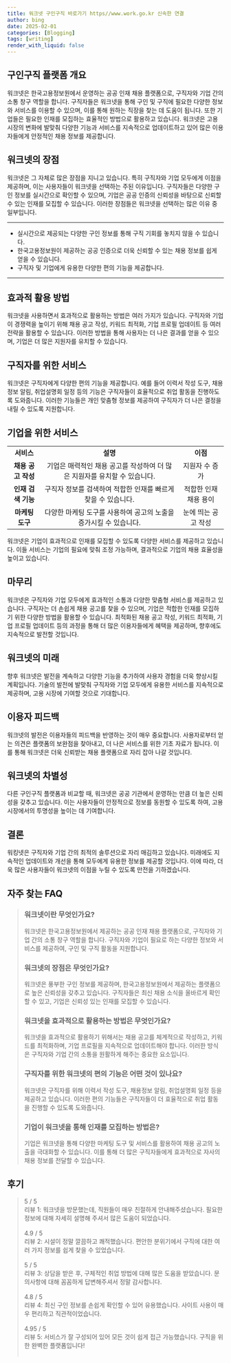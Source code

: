 ```yaml
---
title: 워크넷 구인구직 바로가기 https//www.work.go.kr 신속한 연결
author: bing
date: 2025-02-01
categories: [Blogging]
tags: [writing]
render_with_liquid: false
---
```



<h2 id='구인구직 플랫폼 개요'>구인구직 플랫폼 개요</h2>

<p>워크넷은 한국고용정보원에서 운영하는 공공 인재 채용 플랫폼으로, 구직자와 기업 간의 소통 창구 역할을 합니다. 구직자들은 워크넷을 통해 구인 및 구직에 필요한 다양한 정보와 서비스를 이용할 수 있으며, 이를 통해 원하는 직장을 찾는 데 도움이 됩니다. 또한 기업들은 필요한 인재를 모집하는 효율적인 방법으로 활용하고 있습니다. 워크넷은 고용 시장의 변화에 발맞춰 다양한 기능과 서비스를 지속적으로 업데이트하고 있어 많은 이용자들에게 안정적인 채용 정보를 제공합니다.</p>

<h2 id='워크넷의 장점'>워크넷의 장점</h2>

<p>워크넷은 그 자체로 많은 장점을 지니고 있습니다. 특히 구직자와 기업 모두에게 이점을 제공하며, 이는 사용자들이 워크넷을 선택하는 주된 이유입니다. 구직자들은 다양한 구인 정보를 실시간으로 확인할 수 있으며, 기업은 공공 인증의 신뢰성을 바탕으로 신뢰할 수 있는 인재를 모집할 수 있습니다. 이러한 장점들은 워크넷을 선택하는 많은 이유 중 일부입니다.</p>

<hr />

<ul>
    <li>실시간으로 제공되는 다양한 구인 정보를 통해 구직 기회를 놓치지 않을 수 있습니다.</li>
    <li>한국고용정보원이 제공하는 공공 인증으로 더욱 신뢰할 수 있는 채용 정보를 쉽게 얻을 수 있습니다.</li>
    <li>구직자 및 기업에게 유용한 다양한 편의 기능을 제공합니다.</li>
</ul>

<hr />

<h2 id='효과적 활용 방법'>효과적 활용 방법</h2>

<p>워크넷을 사용하면서 효과적으로 활용하는 방법은 여러 가지가 있습니다. 구직자와 기업이 경쟁력을 높이기 위해 채용 공고 작성, 키워드 최적화, 기업 프로필 업데이트 등 여러 전략을 활용할 수 있습니다. 이러한 방법을 통해 사용자는 더 나은 결과를 얻을 수 있으며, 기업은 더 많은 지원자를 유치할 수 있습니다.</p>

<h2 id='구직자를 위한 서비스'>구직자를 위한 서비스</h2>

<p>워크넷은 구직자에게 다양한 편의 기능을 제공합니다. 예를 들어 이력서 작성 도구, 채용정보 알림, 취업설명회 일정 등의 기능은 구직자들이 효율적으로 취업 활동을 진행하도록 도와줍니다. 이러한 기능들은 개인 맞춤형 정보를 제공하여 구직자가 더 나은 결정을 내릴 수 있도록 지원합니다.</p>

<h2 id='기업을 위한 서비스'>기업을 위한 서비스</h2>

<table>
    <tr>
        <td style="text-align: center; height: 17px;"><b>서비스</b></td>
        <td style="text-align: center; height: 17px;"><b>설명</b></td>
        <td style="text-align: center; height: 17px;"><b>이점</b></td>
    </tr>
    <tr>
        <td style="text-align: center; height: 17px;"><b>채용 공고 작성</b></td>
        <td style="text-align: center; height: 17px;">기업은 매력적인 채용 공고를 작성하여 더 많은 지원자를 유치할 수 있습니다.</td>
        <td style="text-align: center; height: 17px;">지원자 수 증가</td>
    </tr>
    <tr>
        <td style="text-align: center; height: 17px;"><b>인재 검색 기능</b></td>
        <td style="text-align: center; height: 17px;">구직자 정보를 검색하여 적합한 인재를 빠르게 찾을 수 있습니다.</td>
        <td style="text-align: center; height: 17px;">적합한 인재 채용 용이</td>
    </tr>
    <tr>
        <td style="text-align: center; height: 17px;"><b>마케팅 도구</b></td>
        <td style="text-align: center; height: 17px;">다양한 마케팅 도구를 사용하여 공고의 노출을 증가시킬 수 있습니다.</td>
        <td style="text-align: center; height: 17px;">눈에 띄는 공고 작성</td>
    </tr>
</table>

<p>워크넷은 기업이 효과적으로 인재를 모집할 수 있도록 다양한 서비스를 제공하고 있습니다. 이들 서비스는 기업의 필요에 맞춰 조정 가능하며, 결과적으로 기업의 채용 효율성을 높이고 있습니다.</p>

<h2 id='마무리'>마무리</h2>

<p>워크넷은 구직자와 기업 모두에게 효과적인 소통과 다양한 맞춤형 서비스를 제공하고 있습니다. 구직자는 더 손쉽게 채용 공고를 찾을 수 있으며, 기업은 적합한 인재를 모집하기 위한 다양한 방법을 활용할 수 있습니다. 최적화된 채용 공고 작성, 키워드 최적화, 기업 프로필 업데이트 등의 과정을 통해 더 많은 이용자들에게 혜택을 제공하며, 향후에도 지속적으로 발전할 것입니다.</p>

<h2 id='워크넷의 미래'>워크넷의 미래</h2>

<p>향후 워크넷은 발전을 계속하고 다양한 기능을 추가하여 사용자 경험을 더욱 향상시킬 계획입니다. 기술의 발전에 발맞춰 구직자와 기업 모두에게 유용한 서비스를 지속적으로 제공하며, 고용 시장에 기여할 것으로 기대합니다.</p>

<h2 id='이용자 피드백'>이용자 피드백</h2>

<p>워크넷의 발전은 이용자들의 피드백을 반영하는 것이 매우 중요합니다. 사용자로부터 얻는 의견은 플랫폼의 보완점을 찾아내고, 더 나은 서비스를 위한 기초 자료가 됩니다. 이를 통해 워크넷은 더욱 신뢰받는 채용 플랫폼으로 자리 잡아 나갈 것입니다.</p>

<h2 id='워크넷의 차별성'>워크넷의 차별성</h2>

<p>다른 구인구직 플랫폼과 비교할 때, 워크넷은 공공 기관에서 운영하는 만큼 더 높은 신뢰성을 갖추고 있습니다. 이는 사용자들이 안정적으로 정보를 동원할 수 있도록 하여, 고용 시장에서의 투명성을 높이는 데 기여합니다.</p>

<h2 id='결론'>결론</h2>

<p>워킹넷은 구직자와 기업 간의 최적의 솔루션으로 자리 매김하고 있습니다. 미래에도 지속적인 업데이트와 개선을 통해 모두에게 유용한 정보를 제공할 것입니다. 이에 따라, 더욱 많은 사용자들이 워크넷의 이점을 누릴 수 있도록 만전을 기하겠습니다.</p>


<h2 id='자주_찾는_FAQ'>자주 찾는 FAQ</h2>
<div itemscope="" itemtype="https://schema.org/FAQPage"> 
<blockquote> 
<div itemscope="" itemprop="mainEntity" itemtype="https://schema.org/Question"> 
<h3 itemprop="name">워크넷이란 무엇인가요?</h3> 
<div itemscope="" itemprop="acceptedAnswer" itemtype="https://schema.org/Answer"> 
<span itemprop="text"> 
<p>워크넷은 한국고용정보원에서 제공하는 공공 인재 채용 플랫폼으로, 구직자와 기업 간의 소통 창구 역할을 합니다. 구직자와 기업이 필요로 하는 다양한 정보와 서비스를 제공하여, 구인 및 구직 활동을 지원합니다.</p> 
</span> 
</div> 
</div> 

<div itemscope="" itemprop="mainEntity" itemtype="https://schema.org/Question"> 
<h3 itemprop="name">워크넷의 장점은 무엇인가요?</h3> 
<div itemscope="" itemprop="acceptedAnswer" itemtype="https://schema.org/Answer"> 
<span itemprop="text"> 
<p>워크넷은 풍부한 구인 정보를 제공하며, 한국고용정보원에서 제공하는 플랫폼으로 높은 신뢰성을 갖추고 있습니다. 구직자들은 최신 채용 소식을 올바르게 확인할 수 있고, 기업은 신뢰성 있는 인재를 모집할 수 있습니다.</p> 
</span> 
</div> 
</div> 

<div itemscope="" itemprop="mainEntity" itemtype="https://schema.org/Question"> 
<h3 itemprop="name">워크넷을 효과적으로 활용하는 방법은 무엇인가요?</h3> 
<div itemscope="" itemprop="acceptedAnswer" itemtype="https://schema.org/Answer"> 
<span itemprop="text"> 
<p>워크넷을 효과적으로 활용하기 위해서는 채용 공고를 체계적으로 작성하고, 키워드를 최적화하며, 기업 프로필을 지속적으로 업데이트해야 합니다. 이러한 방식은 구직자와 기업 간의 소통을 원활하게 해주는 중요한 요소입니다.</p> 
</span> 
</div> 
</div> 

<div itemscope="" itemprop="mainEntity" itemtype="https://schema.org/Question"> 
<h3 itemprop="name">구직자를 위한 워크넷의 편의 기능은 어떤 것이 있나요?</h3> 
<div itemscope="" itemprop="acceptedAnswer" itemtype="https://schema.org/Answer"> 
<span itemprop="text"> 
<p>워크넷은 구직자를 위해 이력서 작성 도구, 채용정보 알림, 취업설명회 일정 등을 제공하고 있습니다. 이러한 편의 기능들은 구직자들이 더 효율적으로 취업 활동을 진행할 수 있도록 도와줍니다.</p> 
</span> 
</div> 
</div> 

<div itemscope="" itemprop="mainEntity" itemtype="https://schema.org/Question"> 
<h3 itemprop="name">기업이 워크넷을 통해 인재를 모집하는 방법은?</h3> 
<div itemscope="" itemprop="acceptedAnswer" itemtype="https://schema.org/Answer"> 
<span itemprop="text"> 
<p>기업은 워크넷을 통해 다양한 마케팅 도구 및 서비스를 활용하여 채용 공고의 노출을 극대화할 수 있습니다. 이를 통해 더 많은 구직자들에게 효과적으로 자사의 채용 정보를 전달할 수 있습니다.</p> 
</span> 
</div> 
</div>
</blockquote> 
</div>
<h2 id='후기'>후기</h2>
<div itemscope itemtype="https://schema.org/Product">
  <blockquote>
  <div itemprop="review" itemscope itemtype="https://schema.org/Review">
      <div itemprop="reviewRating" itemscope itemtype="https://schema.org/Rating"> <span itemprop="ratingValue">5</span> / <span itemprop="bestRating">5</span> </div>
      <span itemprop="reviewBody">리뷰 1: 워크넷을 방문했는데, 직원들이 매우 친절하게 안내해주셨습니다. 필요한 정보에 대해 자세히 설명해 주셔서 많은 도움이 되었습니다.</span>
  </div>
  <br>
  <div itemprop="review" itemscope itemtype="https://schema.org/Review">
      <div itemprop="reviewRating" itemscope itemtype="https://schema.org/Rating"> <span itemprop="ratingValue">4.9</span> / <span itemprop="bestRating">5</span> </div>
      <span itemprop="reviewBody">리뷰 2: 시설이 정말 깔끔하고 쾌적했습니다. 편안한 분위기에서 구직에 대한 여러 가지 정보를 쉽게 찾을 수 있었습니다.</span>
  </div>
  <br>
  <div itemprop="review" itemscope itemtype="https://schema.org/Review">
      <div itemprop="reviewRating" itemscope itemtype="https://schema.org/Rating"> <span itemprop="ratingValue">5</span> / <span itemprop="bestRating">5</span> </div>
      <span itemprop="reviewBody">리뷰 3: 상담을 받은 후, 구체적인 취업 방법에 대해 많은 도움을 받았습니다. 문의사항에 대해 꼼꼼하게 답변해주셔서 정말 감사합니다.</span>
  </div>
  <br>
  <div itemprop="review" itemscope itemtype="https://schema.org/Review">
      <div itemprop="reviewRating" itemscope itemtype="https://schema.org/Rating"> <span itemprop="ratingValue">4.8</span> / <span itemprop="bestRating">5</span> </div>
      <span itemprop="reviewBody">리뷰 4: 최신 구인 정보를 손쉽게 확인할 수 있어 유용했습니다. 사이트 사용이 매우 편리하고 직관적이었습니다.</span>
  </div>
  <br>
  <div itemprop="review" itemscope itemtype="https://schema.org/Review">
      <div itemprop="reviewRating" itemscope itemtype="https://schema.org/Rating"> <span itemprop="ratingValue">4.95</span> / <span itemprop="bestRating">5</span> </div>
      <span itemprop="reviewBody">리뷰 5: 서비스가 잘 구성되어 있어 모든 것이 쉽게 접근 가능했습니다. 구직을 위한 완벽한 플랫폼입니다!</span>
  </div>
  <br>
  </blockquote>
</div>

